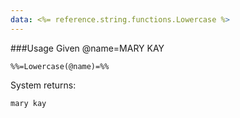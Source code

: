 ```yaml
---
data: <%= reference.string.functions.Lowercase %>
---
```

###Usage
Given @name=MARY KAY
```
%%=Lowercase(@name)=%%
```
System returns:
```
mary kay
```